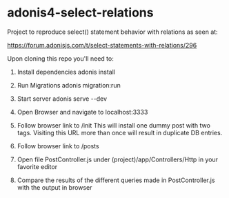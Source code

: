 # adonis4-select-relations
Project to reproduce select() statement behavior with relations as seen at:

https://forum.adonisjs.com/t/select-statements-with-relations/296

Upon cloning this repo you'll need to:

1. Install dependencies
    adonis install

2. Run Migrations 
    adonis migration:run

3. Start server
    adonis serve --dev

4. Open Browser and navigate to localhost:3333

5. Follow browser link to /init 
  This will install one dummy post with two tags.
  Visiting this URL more than once will result in duplicate DB entries.

6. Follow browser link to /posts

7. Open file PostController.js under (project)/app/Controllers/Http in your favorite editor

8. Compare the results of the different queries made in PostController.js with the output in browser
